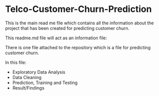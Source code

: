 # Telco-Customer-Churn-Prediction

This is the main read me file which contains all the information about the project that has been created for predicting customer churn. 

This readme.md file will act as an information file:

There is one file attached to the repository which is a file for predicting customer churn. 

In this file: 

- Exploratory Data Analysis
- Data Cleaning
- Prediction, Training and Testing
- Result/Findings

